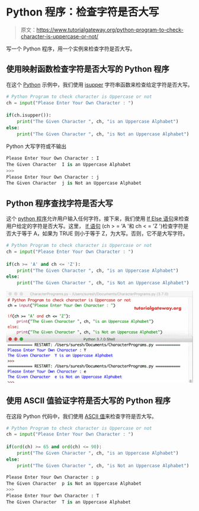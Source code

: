 # Python 程序：检查字符是否大写

> 原文：<https://www.tutorialgateway.org/python-program-to-check-character-is-uppercase-or-not/>

写一个 Python 程序，用一个实例来检查字符是否大写。

## 使用映射函数检查字符是否大写的 Python 程序

在这个 [Python](https://www.tutorialgateway.org/python-tutorial/) 示例中，我们使用 [isupper](https://www.tutorialgateway.org/python-isupper/) 字符串函数来检查给定字符是否大写。

```py
# Python Program to check character is Uppercase or not
ch = input("Please Enter Your Own Character : ")

if(ch.isupper()):
    print("The Given Character ", ch, "is an Uppercase Alphabet")
else:
    print("The Given Character ", ch, "is Not an Uppercase Alphabet")
```

Python 大写字符或不输出

```py
Please Enter Your Own Character : I
The Given Character  I is an Uppercase Alphabet
>>> 
Please Enter Your Own Character : j
The Given Character  j is Not an Uppercase Alphabet
```

## Python 程序查找字符是否大写

这个 [python 程序](https://www.tutorialgateway.org/python-programming-examples/)允许用户输入任何字符。接下来，我们使用 [If Else 语句](https://www.tutorialgateway.org/python-if-else/)来检查用户给定的字符是否大写。这里， [If 语句](https://www.tutorialgateway.org/python-if-statement/) (ch > = 'A '和 ch < = 'Z ')检查字符是否大于等于 A，如果为 TRUE 则小于等于 Z，为大写。否则，它不是大写字符。

```py
# Python Program to check character is Uppercase or not
ch = input("Please Enter Your Own Character : ")

if(ch >= 'A' and ch <= 'Z'):
    print("The Given Character ", ch, "is an Uppercase Alphabet")
else:
    print("The Given Character ", ch, "is Not an Uppercase Alphabet")
```

![Python Program to check character is Uppercase or not 2](img/d1247a88ea5af4bbae550bd38979eee2.png)

## 使用 ASCII 值验证字符是否大写的 Python 程序

在这段 Python 代码中，我们使用 [ASCII 值](https://www.tutorialgateway.org/ascii-table/)来检查字符是否大写。

```py
# Python Program to check character is Uppercase or not
ch = input("Please Enter Your Own Character : ")

if(ord(ch) >= 65 and ord(ch) <= 90):
    print("The Given Character ", ch, "is an Uppercase Alphabet")
else:
    print("The Given Character ", ch, "is Not an Uppercase Alphabet")
```

```py
Please Enter Your Own Character : p
The Given Character  p is Not an Uppercase Alphabet
>>> 
Please Enter Your Own Character : T
The Given Character  T is an Uppercase Alphabet
```